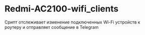 # Redmi-AC2100-wifi_clients
Срипт отслеживает изменение подключенных Wi-Fi устройств к роутеру и отправляет сообщение в Telegram
